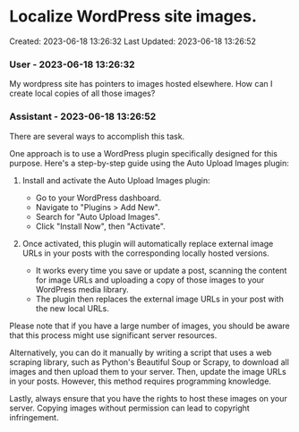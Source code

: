 # Localize WordPress site images.

Created: 2023-06-18 13:26:32
Last Updated: 2023-06-18 13:26:52

### User - 2023-06-18 13:26:32

My wordpress site has pointers to images hosted elsewhere. How can I create local copies of all those images?

### Assistant - 2023-06-18 13:26:52

There are several ways to accomplish this task. 

One approach is to use a WordPress plugin specifically designed for this purpose. Here's a step-by-step guide using the Auto Upload Images plugin:

1. Install and activate the Auto Upload Images plugin:
   - Go to your WordPress dashboard.
   - Navigate to "Plugins > Add New".
   - Search for "Auto Upload Images".
   - Click "Install Now", then "Activate".

2. Once activated, this plugin will automatically replace external image URLs in your posts with the corresponding locally hosted versions.
   - It works every time you save or update a post, scanning the content for image URLs and uploading a copy of those images to your WordPress media library.
   - The plugin then replaces the external image URLs in your post with the new local URLs.

Please note that if you have a large number of images, you should be aware that this process might use significant server resources.

Alternatively, you can do it manually by writing a script that uses a web scraping library, such as Python's Beautiful Soup or Scrapy, to download all images and then upload them to your server. Then, update the image URLs in your posts. However, this method requires programming knowledge.

Lastly, always ensure that you have the rights to host these images on your server. Copying images without permission can lead to copyright infringement.

